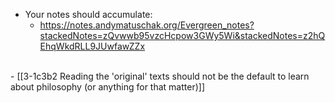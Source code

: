 - Your notes should accumulate:
  - https://notes.andymatuschak.org/Evergreen_notes?stackedNotes=zQvwwb95vzcHcpow3GWy5Wi&stackedNotes=z2hQEhqWkdRLL9JUwfawZZx
<br>
- [[3-1c3b2 Reading the 'original' texts should not be the default to learn about philosophy (or anything for that matter)]]
